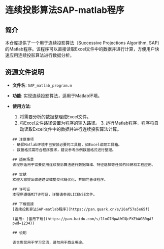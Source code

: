 # 连续投影算法SAP-matlab程序

## 简介
本仓库提供了一个用于连续投影算法（Successive Projections Algorithm, SAP）的Matlab程序。该程序可以直接读取Excel文件中的数据并进行计算，方便用户快速应用连续投影算法进行数据分析。

## 资源文件说明
- **文件名**: `SAP_matlab_program.m`
- **功能**: 实现连续投影算法，适用于Matlab环境。
- **使用方法**: 
  1. 将需要分析的数据整理成Excel文件。
    2. 将Excel文件路径设置为程序的输入路径。
      3. 运行Matlab程序，程序将自动读取Excel文件中的数据并进行连续投影算法计算。

      ## 注意事项
      - 确保Matlab环境中已安装必要的工具箱，如Excel读取工具箱。
      - 数据格式需符合程序要求，建议参考示例数据格式进行整理。

      ## 适用场景
      该程序适用于需要使用连续投影算法进行数据降维、特征选择等任务的科研和工程应用。

      ## 贡献
      欢迎大家提出改进建议或提交代码优化，共同完善该程序。

      ## 许可证
      本程序遵循MIT许可证，详情请参阅LICENSE文件。

      ## 下载链接
      [连续投影算法SAP-matlab程序](https://pan.quark.cn/s/26af57a5e65f) 

      (备用: [备用下载](https://pan.baidu.com/s/1lmO7NpwUWJQcPXEbWGB0gA?pwd=1234))

      ## 说明

      该仓库仅用于学习交流，请勿用于商业用途。

